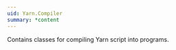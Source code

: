 ```yaml
---
uid: Yarn.Compiler
summary: *content
---
```

Contains classes for compiling Yarn script into programs.